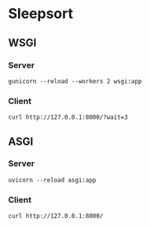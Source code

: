 # Sleepsort

## WSGI

### Server

`gunicorn --reload --workers 2 wsgi:app`

### Client

`curl http://127.0.0.1:8000/?wait=3`

## ASGI

### Server

`uvicorn --reload asgi:app`

### Client

`curl http://127.0.0.1:8000/`